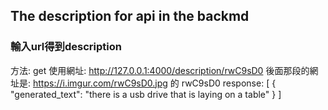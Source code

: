 ## The description for api in the backmd 

### 輸入url得到description
方法: get
使用網址: http://127.0.0.1:4000/description/rwC9sD0
後面那段的網址是: https://i.imgur.com/rwC9sD0.jpg  的 rwC9sD0
response: 
[
    {
        "generated_text": "there is a usb drive that is laying on a table"
    }
]

